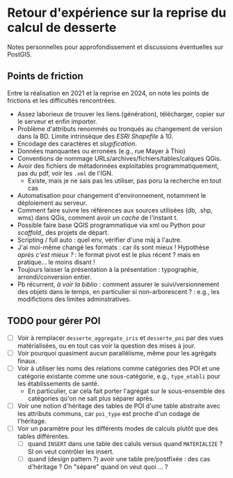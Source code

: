 # Retour d'expérience sur la reprise du calcul de desserte

Notes personnelles pour approfondissement et discussions éventuelles sur PostGIS.

## Points de friction

Entre la réalisation en 2021 et la reprise en 2024, on note les points de frictions et les difficultés rencontrées.

- Assez laborieux de trouver les liens (génération), télécharger, copier sur le serveur et enfin importer.
- Problème d'attributs renommés ou tronqués au changement de version dans la BD. Limite intrinsèque des _ESRI Shapefile_ à 10.
- Encodage des caractères et _slugification_.
- Données manquantes ou erronées (e.g., rue Mayer à Thio)
- Conventions de nommage URLs/archives/fichiers/tables/calques QGis.
- Avoir des fichiers de métadonnées exploitables programmatiquement, pas du pdf, voir les `.xml` de l'IGN.
  - Existe, mais je ne sais pas les utiliser, pas poru la recherche en tout cas
- Automatisation pour changement d'environnement, notamment le déploiement au serveur.
- Comment faire suivre les références aux sources utilisées (db, .shp, wms) dans QGis, comment avoir _un cache_ de l'instant t.
- Possible faire base QGIS programmatique via xml ou Python pour _scaffold__ des projets de départ.
- Scripting / full auto : quel env, vérifier d'une màj à l'autre.
- J'ai moi-même changé les formats : car ils sont mieux ! Hypothèse _après c'est mieux ?_ : le format pivot est le plus récent ? mais en pratique... le moins disant !
- Toujours laisser la présentation à la présentation : typographie, arrondi/conversion entier.
- Pb récurrent, _à voir la biblio_ : comment assurer le suivi/versionnement des objets dans le temps, en particulier si non-arborescent ? : e.g., les modifictions des limites adminstratives.

## TODO pour gérer POI

- [ ] Voir à remplacer `desserte_aggregate_iris` et `desserte_poi` par des vues matérialisées, ou en tout cas voir la question des mises à jour.
- [ ] Voir pourquoi quasiment aucun parallélisme, même pour les agrégats finaux.
- [ ] Voir à utiliser les noms des relations comme catégories des POI et une catégorie existante comme une sous-catégorie, e.g., `type_etabli` pour les établissements de santé.
  - En particulier, car cela fait porter l'agrégat sur le sous-ensemble des catégories qu'on ne sait plus séparer après.
- [ ] Voir une notion d'héritage des tables de POI d'une table abstraite avec les attributs communs, car `poi_type` est proche d'un codage de l'héritage.
- [ ] Voir un paramètre pour les différents modes de calculs plutôt que des tables différentes.
  - [ ] quand `INSERT` dans une table des caluls versus quand `MATERIALIZE` ? SI on veut contrôler les insert.
  - [ ] quand (design pattern ?) avoir une table pre/postfixée : des cas d'héritage ? On "sépare" quand on veut quoi ... ?
